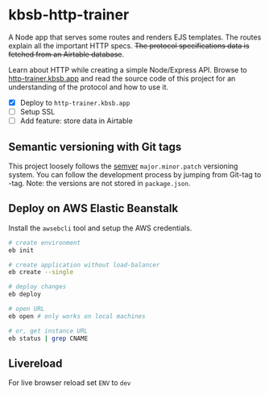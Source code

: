 # kbsb-http-trainer

A Node app that serves some routes and renders EJS templates. The routes explain all the important HTTP specs. ~~The protocol specifications data is fetched from an Airtable database~~.

Learn about HTTP while creating a simple Node/Express API. Browse to [http-trainer.kbsb.app](https://http-trainer.kbsb.app) and read the source code of this project for an understanding of the protocol and how to use it.

- [X] Deploy to `http-trainer.kbsb.app`
- [ ] Setup SSL
- [ ] Add feature: store data in Airtable

## Semantic versioning with Git tags

This project loosely follows the [semver](https://semver.org/) `major.minor.patch` versioning system. You can follow the development process by jumping from Git-tag to -tag. Note: the versions are not stored in `package.json`.

## Deploy on AWS Elastic Beanstalk

Install the `awsebcli` tool and setup the AWS credentials.

```sh
# create environment
eb init

# create application without load-balancer
eb create --single

# deploy changes
eb deploy

# open URL
eb open # only works on local machines

# or, get instance URL
eb status | grep CNAME
```

## Livereload

For live browser reload set `ENV` to `dev`
